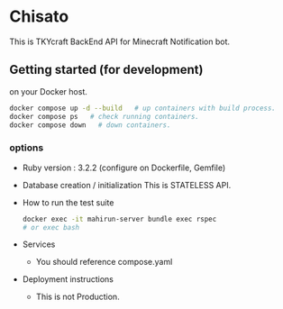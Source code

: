 # Chisato

This is TKYcraft BackEnd API for Minecraft Notification bot.



## Getting started (for development)

on your Docker host.

```bash
docker compose up -d --build   # up containers with build process.
docker compose ps   # check running containers.
docker compose down   # down containers.
```



### options

* Ruby version : 3.2.2 (configure on Dockerfile, Gemfile)

* Database creation / initialization
  This is STATELESS API.

* How to run the test suite

  ```bash
  docker exec -it mahirun-server bundle exec rspec
  # or exec bash
  ```

* Services

  - You should reference compose.yaml

* Deployment instructions

  - This is not Production.
